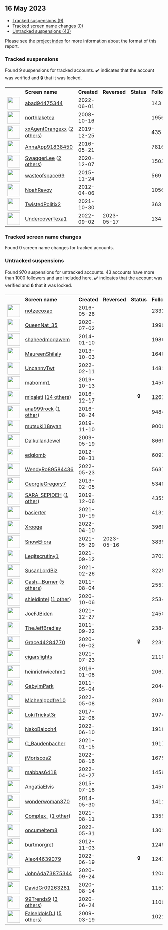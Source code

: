 ## 16 May 2023

* [Tracked suspensions (9)](#tracked-suspensions)
* [Tracked screen name changes (0)](#tracked-screen-name-changes)
* [Untracked suspensions (43)](#untracked-suspensions)

Please see the [project index](https://github.com/travisbrown/twitter-watch) for more information about the format of this report.

### Tracked suspensions

Found 9 suspensions for tracked accounts.
  ✔️ indicates that the account was verified and 🔒 that it was locked.

<table>
    <tr>
        <th></th>
        <th align="left">Screen name</th>
        <th align="left">Created</th>
        <th align="left">Reversed</th>
        <th align="left">Status</th>
        <th align="left">Followers</th>
        <th align="left">Ranking</th></tr>
    </tr>
        <tr>
            <td><a href="https://twitter.com/intent/user?user_id=1532099655399514112">
                <img src="https://pbs.twimg.com/profile_images/1537839899163901953/8kEhfboW_normal.jpg" width="40px" height="40px" align="center"/></a>
            </td>
            <td>
                <a href="https://twitter.com/abad94475344">abad94475344</a></td>
            <td>2022-06-01</td>
            <td></td>
            <td align="center"></td>
            <td>143</td>
            <td>10139</td>
        </tr>
        <tr>
            <td><a href="https://twitter.com/intent/user?user_id=16813689">
                <img src="https://pbs.twimg.com/profile_images/831864402689269760/eElQOJum_normal.jpg" width="40px" height="40px" align="center"/></a>
            </td>
            <td>
                <a href="https://twitter.com/northlaketea">northlaketea</a></td>
            <td>2008-10-16</td>
            <td></td>
            <td align="center"></td>
            <td>1956</td>
            <td>12506</td>
        </tr>
        <tr>
            <td><a href="https://twitter.com/intent/user?user_id=1209647852890337280">
                <img src="https://pbs.twimg.com/profile_images/1563411639327592448/9PAHeBF1_normal.jpg" width="40px" height="40px" align="center"/></a>
            </td>
            <td>
                <a href="https://twitter.com/xxAgent0rangexx">xxAgent0rangexx</a>&nbsp;(<a href="https://api.memory.lol/v1/tw/id/1209647852890337280">2 others</a>)&nbsp;</td>
            <td>2019-12-25</td>
            <td></td>
            <td align="center"></td>
            <td>435</td>
            <td>23384</td>
        </tr>
        <tr>
            <td><a href="https://twitter.com/intent/user?user_id=734168909553766405">
                <img src="https://pbs.twimg.com/profile_images/1587276715117658118/dTYCSi7U_normal.jpg" width="40px" height="40px" align="center"/></a>
            </td>
            <td>
                <a href="https://twitter.com/AnnaApp91838450">AnnaApp91838450</a></td>
            <td>2016-05-21</td>
            <td></td>
            <td align="center"></td>
            <td>78166</td>
            <td>26737</td>
        </tr>
        <tr>
            <td><a href="https://twitter.com/intent/user?user_id=1336059064137244681">
                <img src="https://pbs.twimg.com/profile_images/1510984478906269696/Y5wveUCm_normal.jpg" width="40px" height="40px" align="center"/></a>
            </td>
            <td>
                <a href="https://twitter.com/SwaqqerLee">SwaqqerLee</a>&nbsp;(<a href="https://api.memory.lol/v1/tw/id/1336059064137244681">2 others</a>)&nbsp;</td>
            <td>2020-12-07</td>
            <td></td>
            <td align="center"></td>
            <td>15030</td>
            <td>27674</td>
        </tr>
        <tr>
            <td><a href="https://twitter.com/intent/user?user_id=4347659840">
                <img src="https://pbs.twimg.com/profile_images/1587875319960276993/Q8XTMSNT_normal.jpg" width="40px" height="40px" align="center"/></a>
            </td>
            <td>
                <a href="https://twitter.com/wasteofspace69">wasteofspace69</a></td>
            <td>2015-11-24</td>
            <td></td>
            <td align="center"></td>
            <td>569</td>
            <td>31018</td>
        </tr>
        <tr>
            <td><a href="https://twitter.com/intent/user?user_id=546731540">
                <img src="https://pbs.twimg.com/profile_images/1530939673333358592/ijoamf0q_normal.jpg" width="40px" height="40px" align="center"/></a>
            </td>
            <td>
                <a href="https://twitter.com/NoahRevoy">NoahRevoy</a></td>
            <td>2012-04-06</td>
            <td></td>
            <td align="center"></td>
            <td>10569</td>
            <td>41240</td>
        </tr>
        <tr>
            <td><a href="https://twitter.com/intent/user?user_id=1454482682109472770">
                <img src="https://pbs.twimg.com/profile_images/1546608310882865155/8gnkm-IE_normal.jpg" width="40px" height="40px" align="center"/></a>
            </td>
            <td>
                <a href="https://twitter.com/TwistedPolitix2">TwistedPolitix2</a></td>
            <td>2021-10-30</td>
            <td></td>
            <td align="center"></td>
            <td>363</td>
            <td>95949</td>
        </tr>
        <tr>
            <td><a href="https://twitter.com/intent/user?user_id=1565783229629710338">
                <img src="https://pbs.twimg.com/profile_images/1565797165628375042/aHprJz3M_normal.jpg" width="40px" height="40px" align="center"/></a>
            </td>
            <td>
                <a href="https://twitter.com/UndercoverTexa1">UndercoverTexa1</a></td>
            <td>2022-09-02</td>
            <td>2023-05-17</td>
            <td align="center"></td>
            <td>134</td>
            <td>98400</td>
        </tr></table>

### Tracked screen name changes

Found 0 screen name changes for tracked accounts.

### Untracked suspensions

Found 970 suspensions for untracked accounts.
43 accounts have more than 1000 followers and are included here.
  ✔️ indicates that the account was verified and 🔒 that it was locked.

<table>
    <tr>
        <th></th>
        <th align="left">Screen name</th>
        <th align="left">Created</th>
        <th align="left">Reversed</th>
        <th align="left">Status</th>
        <th align="left">Followers</th>
    </tr>
        <tr>
            <td><a href="https://twitter.com/intent/user?user_id=735887272353107968">
                <img src="https://pbs.twimg.com/profile_images/1470171587739631618/B4WK27yy_normal.jpg" width="40px" height="40px" align="center"/></a>
            </td>
            <td>
                <a href="https://twitter.com/notzecoxao">notzecoxao</a></td>
            <td>2016-05-26</td>
            <td></td>
            <td align="center"></td>
            <td>23325</td>
        </tr>
        <tr>
            <td><a href="https://twitter.com/intent/user?user_id=1278822088908906498">
                <img src="https://pbs.twimg.com/profile_images/1592811878299959298/RzQZmenW_normal.jpg" width="40px" height="40px" align="center"/></a>
            </td>
            <td>
                <a href="https://twitter.com/QueenNat_35">QueenNat_35</a></td>
            <td>2020-07-02</td>
            <td></td>
            <td align="center"></td>
            <td>19906</td>
        </tr>
        <tr>
            <td><a href="https://twitter.com/intent/user?user_id=2284952059">
                <img src="https://pbs.twimg.com/profile_images/739808351413018624/PGTiizRR_normal.jpg" width="40px" height="40px" align="center"/></a>
            </td>
            <td>
                <a href="https://twitter.com/shaheedmoqawem">shaheedmoqawem</a></td>
            <td>2014-01-10</td>
            <td></td>
            <td align="center"></td>
            <td>19865</td>
        </tr>
        <tr>
            <td><a href="https://twitter.com/intent/user?user_id=1931585845">
                <img src="https://pbs.twimg.com/profile_images/417778917487812608/-mT4lt41_normal.png" width="40px" height="40px" align="center"/></a>
            </td>
            <td>
                <a href="https://twitter.com/MaureenShilaly">MaureenShilaly</a></td>
            <td>2013-10-03</td>
            <td></td>
            <td align="center"></td>
            <td>16469</td>
        </tr>
        <tr>
            <td><a href="https://twitter.com/intent/user?user_id=1491964206861619202">
                <img src="https://pbs.twimg.com/profile_images/1538744756150276097/m64i8Srw_normal.jpg" width="40px" height="40px" align="center"/></a>
            </td>
            <td>
                <a href="https://twitter.com/UncannyTwt">UncannyTwt</a></td>
            <td>2022-02-11</td>
            <td></td>
            <td align="center"></td>
            <td>14814</td>
        </tr>
        <tr>
            <td><a href="https://twitter.com/intent/user?user_id=1183398474928312321">
                <img src="https://pbs.twimg.com/profile_images/1183498476769939456/EjGDC6Xu_normal.jpg" width="40px" height="40px" align="center"/></a>
            </td>
            <td>
                <a href="https://twitter.com/mabomm1">mabomm1</a></td>
            <td>2019-10-13</td>
            <td></td>
            <td align="center"></td>
            <td>14508</td>
        </tr>
        <tr>
            <td><a href="https://twitter.com/intent/user?user_id=810070961450086404">
                <img src="https://pbs.twimg.com/profile_images/1576974312472547328/uC6n40yb_normal.jpg" width="40px" height="40px" align="center"/></a>
            </td>
            <td>
                <a href="https://twitter.com/mixaleti">mixaleti</a>&nbsp;(<a href="https://api.memory.lol/v1/tw/id/810070961450086404">14 others</a>)&nbsp;</td>
            <td>2016-12-17</td>
            <td></td>
            <td align="center">🔒</td>
            <td>12671</td>
        </tr>
        <tr>
            <td><a href="https://twitter.com/intent/user?user_id=768491635336503296">
                <img src="https://pbs.twimg.com/profile_images/1516517388417699844/2wMDFXyk_normal.jpg" width="40px" height="40px" align="center"/></a>
            </td>
            <td>
                <a href="https://twitter.com/ana999rock">ana999rock</a>&nbsp;(<a href="https://api.memory.lol/v1/tw/id/768491635336503296">1 other</a>)&nbsp;</td>
            <td>2016-08-24</td>
            <td></td>
            <td align="center"></td>
            <td>9484</td>
        </tr>
        <tr>
            <td><a href="https://twitter.com/intent/user?user_id=1193331431767822337">
                <img src="https://pbs.twimg.com/profile_images/1518480105118466048/CvuhRihU_normal.jpg" width="40px" height="40px" align="center"/></a>
            </td>
            <td>
                <a href="https://twitter.com/mutsuki18nyan">mutsuki18nyan</a></td>
            <td>2019-11-10</td>
            <td></td>
            <td align="center"></td>
            <td>9000</td>
        </tr>
        <tr>
            <td><a href="https://twitter.com/intent/user?user_id=41148297">
                <img src="https://pbs.twimg.com/profile_images/3288582235/a6f634254939c111ad3491d544281295_normal.jpeg" width="40px" height="40px" align="center"/></a>
            </td>
            <td>
                <a href="https://twitter.com/DalkullanJewel">DalkullanJewel</a></td>
            <td>2009-05-19</td>
            <td></td>
            <td align="center"></td>
            <td>8668</td>
        </tr>
        <tr>
            <td><a href="https://twitter.com/intent/user?user_id=794426588">
                <img src="https://pbs.twimg.com/profile_images/996873037197737986/iXL3lJMY_normal.jpg" width="40px" height="40px" align="center"/></a>
            </td>
            <td>
                <a href="https://twitter.com/edglomb">edglomb</a></td>
            <td>2012-08-31</td>
            <td></td>
            <td align="center"></td>
            <td>6091</td>
        </tr>
        <tr>
            <td><a href="https://twitter.com/intent/user?user_id=1528780666397110282">
                <img src="https://pbs.twimg.com/profile_images/1528781053829124097/jhIhVD-Q_normal.jpg" width="40px" height="40px" align="center"/></a>
            </td>
            <td>
                <a href="https://twitter.com/WendyRo89584436">WendyRo89584436</a></td>
            <td>2022-05-23</td>
            <td></td>
            <td align="center"></td>
            <td>5637</td>
        </tr>
        <tr>
            <td><a href="https://twitter.com/intent/user?user_id=1150633502">
                <img src="https://pbs.twimg.com/profile_images/3210993730/3afa964e3ec5fc9efa4b751fa092d9b9_normal.jpeg" width="40px" height="40px" align="center"/></a>
            </td>
            <td>
                <a href="https://twitter.com/GeorgieGregory7">GeorgieGregory7</a></td>
            <td>2013-02-05</td>
            <td></td>
            <td align="center"></td>
            <td>5348</td>
        </tr>
        <tr>
            <td><a href="https://twitter.com/intent/user?user_id=1203063586098159617">
                <img src="https://pbs.twimg.com/profile_images/1577663679025274881/1inuW6sO_normal.jpg" width="40px" height="40px" align="center"/></a>
            </td>
            <td>
                <a href="https://twitter.com/SARA_SEPIDEH">SARA_SEPIDEH</a>&nbsp;(<a href="https://api.memory.lol/v1/tw/id/1203063586098159617">1 other</a>)&nbsp;</td>
            <td>2019-12-06</td>
            <td></td>
            <td align="center"></td>
            <td>4355</td>
        </tr>
        <tr>
            <td><a href="https://twitter.com/intent/user?user_id=1450457714497314825">
                <img src="https://pbs.twimg.com/profile_images/1592400285774893058/gshfAXLZ_normal.jpg" width="40px" height="40px" align="center"/></a>
            </td>
            <td>
                <a href="https://twitter.com/basierter">basierter</a></td>
            <td>2021-10-19</td>
            <td></td>
            <td align="center"></td>
            <td>4131</td>
        </tr>
        <tr>
            <td><a href="https://twitter.com/intent/user?user_id=1513179807252688900">
                <img src="https://pbs.twimg.com/profile_images/1545373255778926592/6aZ7eJsf_normal.jpg" width="40px" height="40px" align="center"/></a>
            </td>
            <td>
                <a href="https://twitter.com/Xrooge">Xrooge</a></td>
            <td>2022-04-10</td>
            <td></td>
            <td align="center"></td>
            <td>3968</td>
        </tr>
        <tr>
            <td><a href="https://twitter.com/intent/user?user_id=1398451633244323842">
                <img src="https://pbs.twimg.com/profile_images/1478748980481859589/FSlspywB_normal.jpg" width="40px" height="40px" align="center"/></a>
            </td>
            <td>
                <a href="https://twitter.com/SnowEliora">SnowEliora</a></td>
            <td>2021-05-29</td>
            <td>2023-05-16</td>
            <td align="center"></td>
            <td>3835</td>
        </tr>
        <tr>
            <td><a href="https://twitter.com/intent/user?user_id=1436979375568834564">
                <img src="https://pbs.twimg.com/profile_images/1436979638249607169/Jto3abIy_normal.jpg" width="40px" height="40px" align="center"/></a>
            </td>
            <td>
                <a href="https://twitter.com/Legitscrutiny1">Legitscrutiny1</a></td>
            <td>2021-09-12</td>
            <td></td>
            <td align="center"></td>
            <td>3702</td>
        </tr>
        <tr>
            <td><a href="https://twitter.com/intent/user?user_id=1365422929652154370">
                <img src="https://pbs.twimg.com/profile_images/1487538702310158337/1OW7fwN5_normal.jpg" width="40px" height="40px" align="center"/></a>
            </td>
            <td>
                <a href="https://twitter.com/SusanLordBiz">SusanLordBiz</a></td>
            <td>2021-02-26</td>
            <td></td>
            <td align="center"></td>
            <td>3225</td>
        </tr>
        <tr>
            <td><a href="https://twitter.com/intent/user?user_id=348316206">
                <img src="https://pbs.twimg.com/profile_images/1587472920443510784/k2_go7pa_normal.jpg" width="40px" height="40px" align="center"/></a>
            </td>
            <td>
                <a href="https://twitter.com/Cash__Burner">Cash__Burner</a>&nbsp;(<a href="https://api.memory.lol/v1/tw/id/348316206">5 others</a>)&nbsp;</td>
            <td>2011-08-04</td>
            <td></td>
            <td align="center"></td>
            <td>2557</td>
        </tr>
        <tr>
            <td><a href="https://twitter.com/intent/user?user_id=1313361092484227072">
                <img src="https://pbs.twimg.com/profile_images/1483875202895335432/ngoazwIC_normal.jpg" width="40px" height="40px" align="center"/></a>
            </td>
            <td>
                <a href="https://twitter.com/shieldintel">shieldintel</a>&nbsp;(<a href="https://api.memory.lol/v1/tw/id/1313361092484227072">1 other</a>)&nbsp;</td>
            <td>2020-10-06</td>
            <td></td>
            <td align="center"></td>
            <td>2534</td>
        </tr>
        <tr>
            <td><a href="https://twitter.com/intent/user?user_id=1475526041707978757">
                <img src="https://pbs.twimg.com/profile_images/1534006948470874112/z39WUy1B_normal.jpg" width="40px" height="40px" align="center"/></a>
            </td>
            <td>
                <a href="https://twitter.com/JoeFJBiden">JoeFJBiden</a></td>
            <td>2021-12-27</td>
            <td></td>
            <td align="center"></td>
            <td>2450</td>
        </tr>
        <tr>
            <td><a href="https://twitter.com/intent/user?user_id=378185853">
                <img src="https://pbs.twimg.com/profile_images/1326027528243437568/nsmFtcc4_normal.jpg" width="40px" height="40px" align="center"/></a>
            </td>
            <td>
                <a href="https://twitter.com/TheJeffBradley">TheJeffBradley</a></td>
            <td>2011-09-22</td>
            <td></td>
            <td align="center"></td>
            <td>2384</td>
        </tr>
        <tr>
            <td><a href="https://twitter.com/intent/user?user_id=1301017488210055170">
                <img src="https://pbs.twimg.com/profile_images/1445225143467331585/lsA4nlx3_normal.jpg" width="40px" height="40px" align="center"/></a>
            </td>
            <td>
                <a href="https://twitter.com/Grace44284770">Grace44284770</a></td>
            <td>2020-09-02</td>
            <td></td>
            <td align="center">🔒</td>
            <td>2231</td>
        </tr>
        <tr>
            <td><a href="https://twitter.com/intent/user?user_id=1418692867283841024">
                <img src="https://pbs.twimg.com/profile_images/1509225611080142849/zvxvbDX6_normal.jpg" width="40px" height="40px" align="center"/></a>
            </td>
            <td>
                <a href="https://twitter.com/cigarslights">cigarslights</a></td>
            <td>2021-07-23</td>
            <td></td>
            <td align="center"></td>
            <td>2110</td>
        </tr>
        <tr>
            <td><a href="https://twitter.com/intent/user?user_id=4747419382">
                <img src="https://pbs.twimg.com/profile_images/1074066518953115651/WwZOqfUC_normal.jpg" width="40px" height="40px" align="center"/></a>
            </td>
            <td>
                <a href="https://twitter.com/heinrichwiechm1">heinrichwiechm1</a></td>
            <td>2016-01-08</td>
            <td></td>
            <td align="center"></td>
            <td>2067</td>
        </tr>
        <tr>
            <td><a href="https://twitter.com/intent/user?user_id=292840680">
                <img src="https://pbs.twimg.com/profile_images/1494430723838783502/WloU8bX4_normal.jpg" width="40px" height="40px" align="center"/></a>
            </td>
            <td>
                <a href="https://twitter.com/GabyimPark">GabyimPark</a></td>
            <td>2011-05-04</td>
            <td></td>
            <td align="center"></td>
            <td>2044</td>
        </tr>
        <tr>
            <td><a href="https://twitter.com/intent/user?user_id=1523244399534219264">
                <img src="https://pbs.twimg.com/profile_images/1596290786152402946/1pvD9A_g_normal.jpg" width="40px" height="40px" align="center"/></a>
            </td>
            <td>
                <a href="https://twitter.com/Michealgodfre10">Michealgodfre10</a></td>
            <td>2022-05-08</td>
            <td></td>
            <td align="center"></td>
            <td>2038</td>
        </tr>
        <tr>
            <td><a href="https://twitter.com/intent/user?user_id=938222651281215488">
                <img src="https://pbs.twimg.com/profile_images/1595144968418492416/7re_rHx8_normal.jpg" width="40px" height="40px" align="center"/></a>
            </td>
            <td>
                <a href="https://twitter.com/LokiTrickst3r">LokiTrickst3r</a></td>
            <td>2017-12-06</td>
            <td></td>
            <td align="center"></td>
            <td>1974</td>
        </tr>
        <tr>
            <td><a href="https://twitter.com/intent/user?user_id=1535063304367906821">
                <img src="https://pbs.twimg.com/profile_images/1571093206250528769/DT0GjhVZ_normal.jpg" width="40px" height="40px" align="center"/></a>
            </td>
            <td>
                <a href="https://twitter.com/NakoBaloch4">NakoBaloch4</a></td>
            <td>2022-06-10</td>
            <td></td>
            <td align="center"></td>
            <td>1918</td>
        </tr>
        <tr>
            <td><a href="https://twitter.com/intent/user?user_id=1350153279930560512">
                <img src="https://pbs.twimg.com/profile_images/1350153889241313282/CB8Tp-AC_normal.jpg" width="40px" height="40px" align="center"/></a>
            </td>
            <td>
                <a href="https://twitter.com/C_Baudenbacher">C_Baudenbacher</a></td>
            <td>2021-01-15</td>
            <td></td>
            <td align="center"></td>
            <td>1917</td>
        </tr>
        <tr>
            <td><a href="https://twitter.com/intent/user?user_id=1559525399100592128">
                <img src="https://pbs.twimg.com/profile_images/1559525717406359555/VoVTMZE8_normal.jpg" width="40px" height="40px" align="center"/></a>
            </td>
            <td>
                <a href="https://twitter.com/jMoriscos2">jMoriscos2</a></td>
            <td>2022-08-16</td>
            <td></td>
            <td align="center"></td>
            <td>1675</td>
        </tr>
        <tr>
            <td><a href="https://twitter.com/intent/user?user_id=1519315260267954176">
                <img src="https://pbs.twimg.com/profile_images/1596716356824621056/iODj6e7g_normal.jpg" width="40px" height="40px" align="center"/></a>
            </td>
            <td>
                <a href="https://twitter.com/mabbas6418">mabbas6418</a></td>
            <td>2022-04-27</td>
            <td></td>
            <td align="center"></td>
            <td>1459</td>
        </tr>
        <tr>
            <td><a href="https://twitter.com/intent/user?user_id=3381841943">
                <img src="https://pbs.twimg.com/profile_images/1553958180778135552/fzpUrJrZ_normal.jpg" width="40px" height="40px" align="center"/></a>
            </td>
            <td>
                <a href="https://twitter.com/AngatiaElvis">AngatiaElvis</a></td>
            <td>2015-07-18</td>
            <td></td>
            <td align="center"></td>
            <td>1450</td>
        </tr>
        <tr>
            <td><a href="https://twitter.com/intent/user?user_id=2572823847">
                <img src="https://pbs.twimg.com/profile_images/832767401833877504/rdeQkyJv_normal.jpg" width="40px" height="40px" align="center"/></a>
            </td>
            <td>
                <a href="https://twitter.com/wonderwoman370">wonderwoman370</a></td>
            <td>2014-05-30</td>
            <td></td>
            <td align="center"></td>
            <td>1411</td>
        </tr>
        <tr>
            <td><a href="https://twitter.com/intent/user?user_id=1425597829905592320">
                <img src="https://pbs.twimg.com/profile_images/1506643074713374722/5_amHubn_normal.jpg" width="40px" height="40px" align="center"/></a>
            </td>
            <td>
                <a href="https://twitter.com/CompIex_">CompIex_</a>&nbsp;(<a href="https://api.memory.lol/v1/tw/id/1425597829905592320">1 other</a>)&nbsp;</td>
            <td>2021-08-11</td>
            <td></td>
            <td align="center"></td>
            <td>1359</td>
        </tr>
        <tr>
            <td><a href="https://twitter.com/intent/user?user_id=1531516175842172931">
                <img src="https://abs.twimg.com/sticky/default_profile_images/default_profile_normal.png" width="40px" height="40px" align="center"/></a>
            </td>
            <td>
                <a href="https://twitter.com/oncumeltem8">oncumeltem8</a></td>
            <td>2022-05-31</td>
            <td></td>
            <td align="center"></td>
            <td>1301</td>
        </tr>
        <tr>
            <td><a href="https://twitter.com/intent/user?user_id=922497608">
                <img src="https://pbs.twimg.com/profile_images/378800000606315463/12483eb2d3d125359c4722a63f75f6dc_normal.jpeg" width="40px" height="40px" align="center"/></a>
            </td>
            <td>
                <a href="https://twitter.com/burtmorgret">burtmorgret</a></td>
            <td>2012-11-03</td>
            <td></td>
            <td align="center"></td>
            <td>1245</td>
        </tr>
        <tr>
            <td><a href="https://twitter.com/intent/user?user_id=1538511580748455936">
                <img src="https://pbs.twimg.com/profile_images/1538517567672832003/cX7S8SU3_normal.jpg" width="40px" height="40px" align="center"/></a>
            </td>
            <td>
                <a href="https://twitter.com/Alex44639079">Alex44639079</a></td>
            <td>2022-06-19</td>
            <td></td>
            <td align="center">🔒</td>
            <td>1241</td>
        </tr>
        <tr>
            <td><a href="https://twitter.com/intent/user?user_id=1309012924950892544">
                <img src="https://abs.twimg.com/sticky/default_profile_images/default_profile_normal.png" width="40px" height="40px" align="center"/></a>
            </td>
            <td>
                <a href="https://twitter.com/JohnAda73875344">JohnAda73875344</a></td>
            <td>2020-09-24</td>
            <td></td>
            <td align="center"></td>
            <td>1200</td>
        </tr>
        <tr>
            <td><a href="https://twitter.com/intent/user?user_id=1294317750270263297">
                <img src="https://pbs.twimg.com/profile_images/1294321934235295746/-YTT5R7h_normal.jpg" width="40px" height="40px" align="center"/></a>
            </td>
            <td>
                <a href="https://twitter.com/DavidGr09263281">DavidGr09263281</a></td>
            <td>2020-08-14</td>
            <td></td>
            <td align="center"></td>
            <td>1152</td>
        </tr>
        <tr>
            <td><a href="https://twitter.com/intent/user?user_id=1275746657863233538">
                <img src="https://pbs.twimg.com/profile_images/1596919624817180672/7VQCNlSX_normal.png" width="40px" height="40px" align="center"/></a>
            </td>
            <td>
                <a href="https://twitter.com/99Trends9">99Trends9</a>&nbsp;(<a href="https://api.memory.lol/v1/tw/id/1275746657863233538">3 others</a>)&nbsp;</td>
            <td>2020-06-24</td>
            <td></td>
            <td align="center"></td>
            <td>1100</td>
        </tr>
        <tr>
            <td><a href="https://twitter.com/intent/user?user_id=25197156">
                <img src="https://pbs.twimg.com/profile_images/1139732506498891776/ISsq8-5W_normal.png" width="40px" height="40px" align="center"/></a>
            </td>
            <td>
                <a href="https://twitter.com/FalseIdolsDJ">FalseIdolsDJ</a>&nbsp;(<a href="https://api.memory.lol/v1/tw/id/25197156">5 others</a>)&nbsp;</td>
            <td>2009-03-19</td>
            <td></td>
            <td align="center"></td>
            <td>1021</td>
        </tr></table>
